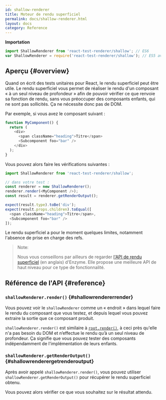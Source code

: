 ```yaml
---
id: shallow-renderer
title: Moteur de rendu superficiel
permalink: docs/shallow-renderer.html
layout: docs
category: Reference
---
```


**Importation**

```javascript
import ShallowRenderer from 'react-test-renderer/shallow'; // ES6
var ShallowRenderer = require('react-test-renderer/shallow'); // ES5 avec npm
```

## Aperçu {#overview}

Quand on écrit des tests unitaires pour React, le rendu superficiel peut être utile. Le rendu superficiel vous permet de réaliser le rendu d'un composant « à un seul niveau de profondeur » afin de pouvoir vérifier ce que renvoie sa fonction de rendu, sans vous préoccuper des composants enfants, qui ne sont pas sollicités. Ça ne nécessite donc pas de DOM.

Par exemple, si vous avez le composant suivant :

```javascript
function MyComponent() {
  return (
    <div>
      <span className="heading">Titre</span>
      <Subcomponent foo="bar" />
    </div>
  );
}
```

Vous pouvez alors faire les vérifications suivantes :

```javascript
import ShallowRenderer from 'react-test-renderer/shallow';

// dans votre test :
const renderer = new ShallowRenderer();
renderer.render(<MyComponent />);
const result = renderer.getRenderOutput();

expect(result.type).toBe('div');
expect(result.props.children).toEqual([
  <span className="heading">Titre</span>,
  <Subcomponent foo="bar" />
]);
```

Le rendu superficiel a pour le moment quelques limites, notamment l'absence de prise en charge des refs.

> Note:
>
> Nous vous conseillons par ailleurs de regarder [l'API de rendu superficiel](http://airbnb.io/enzyme/docs/api/shallow.html) (en anglais) d'Enzyme. Elle propose une meilleure API de haut niveau pour ce type de fonctionnalité.

## Référence de l'API {#reference}

### `shallowRenderer.render()` {#shallowrendererrender}

Vous pouvez voir le `shallowRenderer` comme un « endroit » dans lequel faire le rendu du composant que vous testez, et depuis lequel vous pouvez extraire la sortie que ce composant produit.

`shallowRenderer.render()` est similaire à [`root.render()`](/docs/react-dom-client.html#createroot), à ceci près qu'elle n'a pas besoin du DOM et n’effectue le rendu qu’à un seul niveau de profondeur. Ça signifie que vous pouvez tester des composants indépendamment de l'implémentation de leurs enfants.

### `shallowRenderer.getRenderOutput()` {#shallowrenderergetrenderoutput}

Après avoir appelé `shallowRenderer.render()`, vous pouvez utiliser `shallowRenderer.getRenderOutput()` pour récupérer le rendu superficiel obtenu.

Vous pouvez alors vérifier ce que vous souhaitez sur le résultat attendu.

